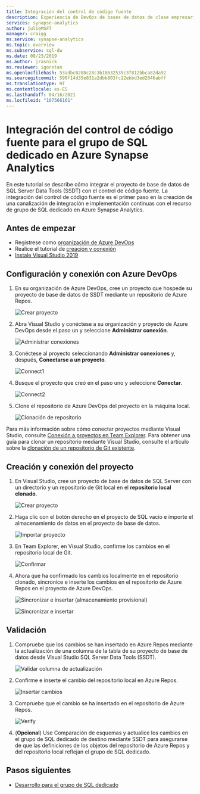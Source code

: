 ```yaml
---
title: Integración del control de código fuente
description: Experiencia de DevOps de bases de datos de clase empresarial para el grupo de SQL dedicado con integración nativa de control de código fuente mediante Azure Repos (Git y GitHub).
services: synapse-analytics
author: julieMSFT
manager: craigg
ms.service: synapse-analytics
ms.topic: overview
ms.subservice: sql-dw
ms.date: 08/23/2019
ms.author: jrasnick
ms.reviewer: igorstan
ms.openlocfilehash: 53adbc0288c28c3b18632539c3f812bbca82da92
ms.sourcegitcommit: 590f14d35e831a2dbb803fc12ebbd3ed2046abff
ms.translationtype: HT
ms.contentlocale: es-ES
ms.lasthandoff: 04/16/2021
ms.locfileid: "107566161"
---
```

# <a name="source-control-integration-for-dedicated-sql-pool-in-azure-synapse-analytics"></a>Integración del control de código fuente para el grupo de SQL dedicado en Azure Synapse Analytics

En este tutorial se describe cómo integrar el proyecto de base de datos de SQL Server Data Tools (SSDT) con el control de código fuente.  La integración del control de código fuente es el primer paso en la creación de una canalización de integración e implementación continuas con el recurso de grupo de SQL dedicado en Azure Synapse Analytics.

## <a name="before-you-begin"></a>Antes de empezar

- Regístrese como [organización de Azure DevOps](https://azure.microsoft.com/services/devops/)
- Realice el tutorial de [creación y conexión](create-data-warehouse-portal.md)
- [Instale Visual Studio 2019](https://visualstudio.microsoft.com/vs/older-downloads/)

## <a name="set-up-and-connect-to-azure-devops"></a>Configuración y conexión con Azure DevOps

1. En su organización de Azure DevOps, cree un proyecto que hospede su proyecto de base de datos de SSDT mediante un repositorio de Azure Repos.

   ![Crear proyecto](./media/sql-data-warehouse-source-control-integration/1-create-project-azure-devops.png "Crear proyecto")

2. Abra Visual Studio y conéctese a su organización y proyecto de Azure DevOps desde el paso un y seleccione **Administrar conexión**.

   ![Administrar conexiones](./media/sql-data-warehouse-source-control-integration/2-manage-connections.png "Administración de conexiones")

3. Conéctese al proyecto seleccionando **Administrar conexiones** y, después, **Conectarse a un proyecto**.
 
    ![Connect1](./media/sql-data-warehouse-source-control-integration/3-connect-project.png "Conectar")


4. Busque el proyecto que creó en el paso uno y seleccione **Conectar**.
 
    ![Connect2](./media/sql-data-warehouse-source-control-integration/3.5-connect.png "Conectar")


3. Clone el repositorio de Azure DevOps del proyecto en la máquina local.

   ![Clonación de repositorio](./media/sql-data-warehouse-source-control-integration/4-clone-repo.png "Clonación de repositorio")

Para más información sobre cómo conectar proyectos mediante Visual Studio, consulte [Conexión a proyectos en Team Explorer](/visualstudio/ide/connect-team-project?view=vs-2019&preserve-view=true). Para obtener una guía para clonar un repositorio mediante Visual Studio, consulte el artículo sobre la [clonación de un repositorio de Git existente](/azure/devops/repos/git/clone?tabs=visual-studio). 

## <a name="create-and-connect-your-project"></a>Creación y conexión del proyecto

1. En Visual Studio, cree un proyecto de base de datos de SQL Server con un directorio y un repositorio de Git local en el **repositorio local clonado**.

   ![Crear proyecto](./media/sql-data-warehouse-source-control-integration/5-create-new-project.png "Creación de un proyecto")  

2. Haga clic con el botón derecho en el proyecto de SQL vacío e importe el almacenamiento de datos en el proyecto de base de datos.

   ![Importar proyecto](./media/sql-data-warehouse-source-control-integration/6-import-new-project.png "Importar proyecto")  

3. En Team Explorer, en Visual Studio, confirme los cambios en el repositorio local de Git.

   ![Confirmar](./media/sql-data-warehouse-source-control-integration/6.5-commit-push-changes.png "Commit")  

4. Ahora que ha confirmado los cambios localmente en el repositorio clonado, sincronice e inserte los cambios en el repositorio de Azure Repos en el proyecto de Azure DevOps.

   ![Sincronizar e insertar (almacenamiento provisional)](./media/sql-data-warehouse-source-control-integration/7-commit-push-changes.png "Sincronizar e insertar (almacenamiento provisional)")

   ![Sincronizar e insertar](./media/sql-data-warehouse-source-control-integration/7.5-commit-push-changes.png "Sincronizar e insertar")  

## <a name="validation"></a>Validación

1. Compruebe que los cambios se han insertado en Azure Repos mediante la actualización de una columna de la tabla de su proyecto de base de datos desde Visual Studio SQL Server Data Tools (SSDT).

   ![Validar columna de actualización](./media/sql-data-warehouse-source-control-integration/8-validation-update-column.png "Validar columna de actualización")

2. Confirme e inserte el cambio del repositorio local en Azure Repos.

   ![Insertar cambios](./media/sql-data-warehouse-source-control-integration/9-push-column-change.png "Inserción de los cambios")

3. Compruebe que el cambio se ha insertado en el repositorio de Azure Repos.

   ![Verify](./media/sql-data-warehouse-source-control-integration/10-verify-column-change-pushed.png "Comprobar los cambios")

4. (**Opcional**) Use Comparación de esquemas y actualice los cambios en el grupo de SQL dedicado de destino mediante SSDT para asegurarse de que las definiciones de los objetos del repositorio de Azure Repos y del repositorio local reflejan el grupo de SQL dedicado.

## <a name="next-steps"></a>Pasos siguientes

- [Desarrollo para el grupo de SQL dedicado](sql-data-warehouse-overview-develop.md)